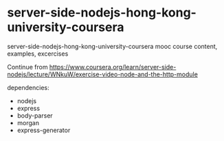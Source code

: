 # server-side-nodejs-hong-kong-university-coursera
server-side-nodejs-hong-kong-university-coursera mooc course content, examples, excercises

Continue from https://www.coursera.org/learn/server-side-nodejs/lecture/WNkuW/exercise-video-node-and-the-http-module


dependencies:
- nodejs
- express
- body-parser
- morgan
- express-generator